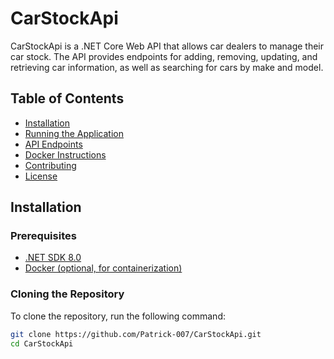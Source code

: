 # CarStockApi

CarStockApi is a .NET Core Web API that allows car dealers to manage their car stock. The API provides endpoints for adding, removing, updating, and retrieving car information, as well as searching for cars by make and model.

## Table of Contents

- [Installation](#installation)
- [Running the Application](#running-the-application)
- [API Endpoints](#api-endpoints)
- [Docker Instructions](#docker-instructions)
- [Contributing](#contributing)
- [License](#license)

## Installation

### Prerequisites

- [.NET SDK 8.0](https://dotnet.microsoft.com/download/dotnet/8.0)
- [Docker (optional, for containerization)](https://docs.docker.com/get-docker/)

### Cloning the Repository

To clone the repository, run the following command:

```bash
git clone https://github.com/Patrick-007/CarStockApi.git
cd CarStockApi

